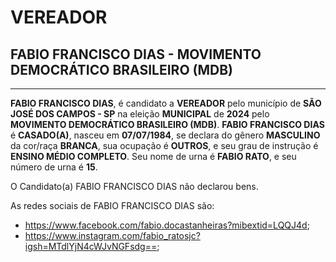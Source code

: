 # VEREADOR
## FABIO FRANCISCO DIAS - MOVIMENTO DEMOCRÁTICO BRASILEIRO (MDB)
---
**FABIO FRANCISCO DIAS**, é candidato a **VEREADOR** pelo município de **SÃO JOSÉ DOS CAMPOS - SP** na eleição **MUNICIPAL** de **2024** pelo **MOVIMENTO DEMOCRÁTICO BRASILEIRO (MDB)**.
**FABIO FRANCISCO DIAS** é **CASADO(A)**, nasceu em **07/07/1984**, se declara do gênero **MASCULINO** da cor/raça **BRANCA**, sua ocupação é **OUTROS**, e seu grau de instrução é **ENSINO MÉDIO COMPLETO**.
Seu nome de urna é **FABIO RATO**, e seu número de urna é **15**.

O Candidato(a) FABIO FRANCISCO DIAS não declarou bens.


As redes sociais de FABIO FRANCISCO DIAS são:
- https://www.facebook.com/fabio.docastanheiras?mibextid=LQQJ4d;
- https://www.instagram.com/fabio_ratosjc?igsh=MTdlYjN4cWJvNGFsdg==;
